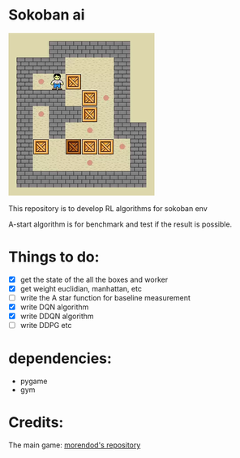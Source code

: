 # Sokoban ai

![](figure/sokoban.webp)

This repository is to develop RL algorithms for sokoban env

A-start algorithm is for benchmark and test if the result is possible.


# Things to do:
- [x] get the state of the all the boxes and worker
- [x] get weight euclidian, manhattan, etc
- [ ] write the A star function for baseline measurement
- [x] write DQN algorithm
- [x] write DDQN algorithm
- [ ] write DDPG etc

# dependencies:

- pygame
- gym


# Credits:
The main game: [morendod's repository](https://github.com/morenod/sokoban.githttps://github.com/morenod/sokoban.git)
